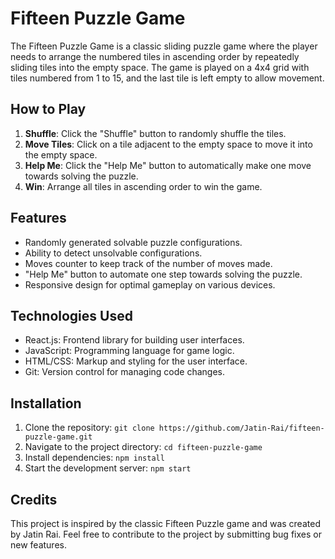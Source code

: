 # Fifteen Puzzle Game

The Fifteen Puzzle Game is a classic sliding puzzle game where the player needs to arrange the numbered tiles in ascending order by repeatedly sliding tiles into the empty space. The game is played on a 4x4 grid with tiles numbered from 1 to 15, and the last tile is left empty to allow movement.

## How to Play

1. **Shuffle**: Click the "Shuffle" button to randomly shuffle the tiles.
2. **Move Tiles**: Click on a tile adjacent to the empty space to move it into the empty space.
3. **Help Me**: Click the "Help Me" button to automatically make one move towards solving the puzzle.
4. **Win**: Arrange all tiles in ascending order to win the game.

## Features

- Randomly generated solvable puzzle configurations.
- Ability to detect unsolvable configurations.
- Moves counter to keep track of the number of moves made.
- "Help Me" button to automate one step towards solving the puzzle.
- Responsive design for optimal gameplay on various devices.

## Technologies Used

- React.js: Frontend library for building user interfaces.
- JavaScript: Programming language for game logic.
- HTML/CSS: Markup and styling for the user interface.
- Git: Version control for managing code changes.

## Installation

1. Clone the repository: `git clone https://github.com/Jatin-Rai/fifteen-puzzle-game.git`
2. Navigate to the project directory: `cd fifteen-puzzle-game`
3. Install dependencies: `npm install`
4. Start the development server: `npm start`

## Credits

This project is inspired by the classic Fifteen Puzzle game and was created by Jatin Rai. Feel free to contribute to the project by submitting bug fixes or new features.

